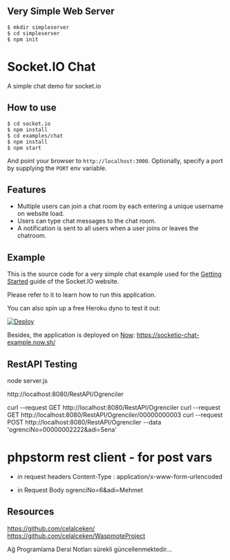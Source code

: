 
## Very Simple Web Server

```
$ mkdir simpleserver
$ cd simpleserver
$ npm init
```

# Socket.IO Chat

A simple chat demo for socket.io

## How to use

```
$ cd socket.io
$ npm install
$ cd examples/chat
$ npm install
$ npm start
```

And point your browser to `http://localhost:3000`. Optionally, specify
a port by supplying the `PORT` env variable.

## Features

- Multiple users can join a chat room by each entering a unique username
on website load.
- Users can type chat messages to the chat room.
- A notification is sent to all users when a user joins or leaves
the chatroom.

## Example

This is the source code for a very simple chat example used for
the [Getting Started](http://socket.io/get-started/chat/) guide
of the Socket.IO website.

Please refer to it to learn how to run this application.

You can also spin up a free Heroku dyno to test it out:

[![Deploy](https://www.herokucdn.com/deploy/button.png)](https://heroku.com/deploy?template=https://github.com/socketio/chat-example)

Besides, the application is deployed on [Now](https://zeit.co/now): https://socketio-chat-example.now.sh/

## RestAPI Testing

node server.js

http://localhost:8080/RestAPI/Ogrenciler

curl --request GET http://localhost:8080/RestAPI/Ogrenciler
curl --request GET http://localhost:8080/RestAPI/Ogrenciler/00000000003
curl --request POST http://localhost:8080/RestAPI/Ogrenciler --data 'ogrenciNo=00000002222&adi=Sena'


# phpstorm rest client - for post vars

- in request headers 
Content-Type : application/x-www-form-urlencoded

- in Request Body
ogrenciNo=6&adi=Mehmet


## Resources

https://github.com/celalceken/
https://github.com/celalceken/WaspmoteProject

Ağ Programlama Dersi Notları sürekli güncellenmektedir...
